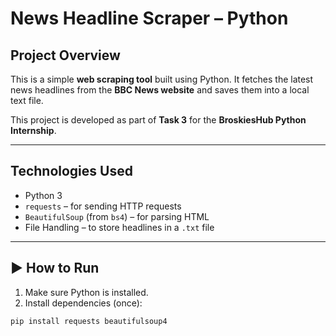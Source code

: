 #  News Headline Scraper – Python

##  Project Overview
This is a simple **web scraping tool** built using Python. It fetches the latest news headlines from the **BBC News website** and saves them into a local text file.

This project is developed as part of **Task 3** for the **BroskiesHub Python Internship**.

---

##  Technologies Used
- Python 3
- `requests` – for sending HTTP requests
- `BeautifulSoup` (from `bs4`) – for parsing HTML
- File Handling – to store headlines in a `.txt` file

---

## ▶ How to Run

1. Make sure Python is installed.
2. Install dependencies (once):
```bash
pip install requests beautifulsoup4
